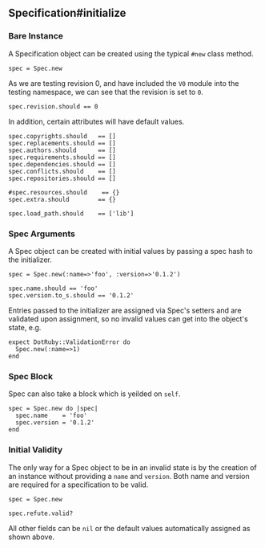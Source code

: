 ## Specification#initialize

### Bare Instance

A Specification object can be created using the typical `#new` class method.

    spec = Spec.new

As we are testing revision 0, and have included the `V0` module into the 
testing namespace, we can see that the revision is set to `0`.

    spec.revision.should == 0

In addition, certain attributes will have default values.

    spec.copyrights.should   == []
    spec.replacements.should == []
    spec.authors.should      == []
    spec.requirements.should == []
    spec.dependencies.should == []
    spec.conflicts.should    == []
    spec.repositories.should == []

    #spec.resources.should    == {}
    spec.extra.should        == {}

    spec.load_path.should    == ['lib']

### Spec Arguments

A Spec object can be created with initial values by passing a spec
hash to the initializer.

    spec = Spec.new(:name=>'foo', :version=>'0.1.2')

    spec.name.should == 'foo'
    spec.version.to_s.should == '0.1.2'

Entries passed to the initializer are assigned via Spec's setters
and are validated upon assignment, so no invalid values can get into the
object's state, e.g.

    expect DotRuby::ValidationError do
      Spec.new(:name=>1)
    end

### Spec Block

Spec can also take a block which is yeilded on `self`.

    spec = Spec.new do |spec|
      spec.name    = 'foo'
      spec.version = '0.1.2'
    end

### Initial Validity 

The only way for a Spec object to be in an invalid state is
by the creation of an instance without providing a `name` and `version`.
Both name and version are required for a specification to be valid.

    spec = Spec.new

    spec.refute.valid?

All other fields can be `nil` or the default values automatically assigned
as shown above.

